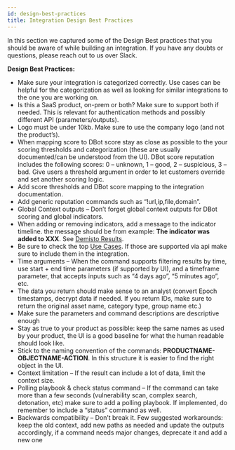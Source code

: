 ```yaml
---
id: design-best-practices
title: Integration Design Best Practices
---
```


In this section we captured some of the Design Best practices that you should be aware of while building an integration. If you have any doubts or questions, please reach out to us over Slack.

**Design Best Practices:**

- Make sure your integration is categorized correctly. Use cases can be helpful for the categorization as well as looking for similar integrations to the one you are working on.
- Is this a SaaS product, on-prem or both? Make sure to support both if needed. This is relevant for authentication methods and possibly different API (parameters/outputs).
- Logo must be under 10kb. Make sure to use the company logo (and not the product’s).
- When mapping score to DBot score stay as close as possible to the your scoring thresholds and categorization (these are usually documented/can be understood from the UI). DBot score reputation includes the following scores: 0 – unknown, 1 – good, 2 – suspicious, 3 – bad. Give users a threshold argument in order to let customers override and set another scoring logic.
- Add score thresholds and DBot score mapping to the integration documentation.
- Add generic reputation commands such as “!url,ip,file,domain”.
- Global Context outputs – Don’t forget global context outputs for DBot scoring and global indicators.
- When adding or removing indicators, add a message to the indicator timeline. the message should be from example: **The indicator was added to XXX**. See [Demisto Results](code-conventions#deprecated---demistoresults).
- Be sure to check the top [Use Cases](use-cases). If those are supported via api make sure to include them in the integration.
- Time arguments – When the command supports filtering results by time, use start + end time parameters (if supported by UI), and a timeframe parameter, that accepts inputs such as “4 days ago”, “5 minutes ago”, etc.
- The data you return should make sense to an analyst (convert Epoch timestamps, decrypt data if needed. If you return IDs, make sure to return the original asset name, category type, group name etc.)
- Make sure the parameters and command descriptions are descriptive enough
- Stay as true to your product as possible: keep the same names as used by your product, the UI is a good baseline for what the human readable should look like.
- Stick to the naming convention of the commands: **PRODUCTNAME-OBJECTNAME-ACTION**. In this structure it is easier to find the right object in the UI.
- Context limitation – If the result can include a lot of data, limit the context size.
- Polling playbook & check status command – If the command can take more than a few seconds (vulnerability scan, complex search, detonation, etc) make sure to add a polling playbook. If implemented, do remember to include a “status” command as well.
- Backwards compatibility – Don’t break it. Few suggested workarounds: keep the old context, add new paths as needed and update the outputs accordingly, if a command needs major changes, deprecate it and add a new one
